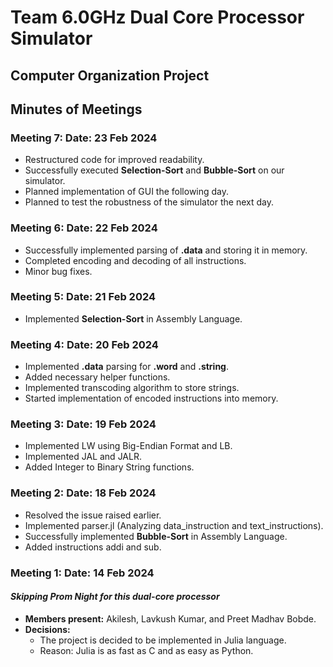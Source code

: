 # Team 6.0GHz Dual Core Processor Simulator
## Computer Organization Project

## Minutes of Meetings

### Meeting 7: Date: 23 Feb 2024
- Restructured code for improved readability.
- Successfully executed **Selection-Sort** and **Bubble-Sort** on our simulator.
- Planned implementation of GUI the following day.
- Planned to test the robustness of the simulator the next day.

### Meeting 6: Date: 22 Feb 2024
- Successfully implemented parsing of **.data** and storing it in memory.
- Completed encoding and decoding of all instructions.
- Minor bug fixes.

### Meeting 5: Date: 21 Feb 2024
- Implemented **Selection-Sort** in Assembly Language.

### Meeting 4: Date: 20 Feb 2024
- Implemented **.data** parsing for **.word** and **.string**.
- Added necessary helper functions.
- Implemented transcoding algorithm to store strings.
- Started implementation of encoded instructions into memory.

### Meeting 3: Date: 19 Feb 2024
- Implemented LW using Big-Endian Format and LB.
- Implemented JAL and JALR.
- Added Integer to Binary String functions.

### Meeting 2: Date: 18 Feb 2024
- Resolved the issue raised earlier.
- Implemented parser.jl (Analyzing data_instruction and text_instructions).
- Successfully implemented **Bubble-Sort** in Assembly Language.
- Added instructions addi and sub.

### Meeting 1: Date: 14 Feb 2024
#### _Skipping Prom Night for this dual-core processor_
- **Members present:** Akilesh, Lavkush Kumar, and Preet Madhav Bobde.
- **Decisions:** 
  - The project is decided to be implemented in Julia language.
  - Reason: Julia is as fast as C and as easy as Python.
